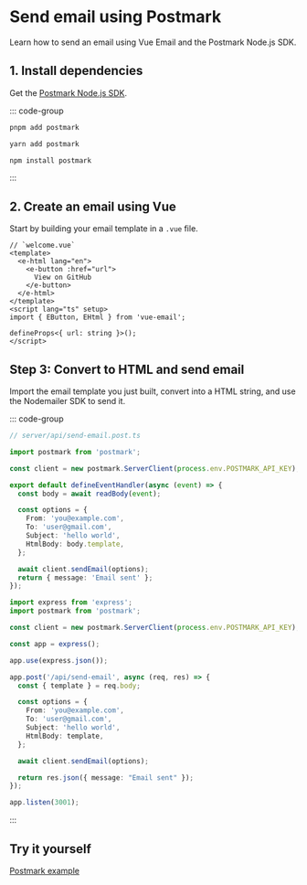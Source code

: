 # Send email using Postmark
Learn how to send an email using Vue Email and the Postmark Node.js SDK.


## 1. Install dependencies

Get the [Postmark Node.js SDK](https://www.npmjs.com/package/postmark).

::: code-group
  ```bash [pnpm]
  pnpm add postmark
  ```
  ```bash [yarn]
  yarn add postmark
  ```
  ```bash [npm]
  npm install postmark
  ```
:::


## 2. Create an email using Vue

Start by building your email template in a `.vue` file.


```vue
// `welcome.vue`
<template>
  <e-html lang="en">
    <e-button :href="url">
      View on GitHub
    </e-button>
  </e-html>
</template>
<script lang="ts" setup>
import { EButton, EHtml } from 'vue-email';

defineProps<{ url: string }>();
</script>
```

## Step 3: Convert to HTML and send email

Import the email template you just built, convert into a HTML string, and use the Nodemailer SDK to send it.

::: code-group

```ts [Nuxt]
// server/api/send-email.post.ts

import postmark from 'postmark';

const client = new postmark.ServerClient(process.env.POSTMARK_API_KEY);

export default defineEventHandler(async (event) => {
  const body = await readBody(event);

  const options = {
    From: 'you@example.com',
    To: 'user@gmail.com',
    Subject: 'hello world',
    HtmlBody: body.template,
  };

  await client.sendEmail(options);
  return { message: 'Email sent' };
});
```

```ts [NodeJs]
import express from 'express';
import postmark from 'postmark';

const client = new postmark.ServerClient(process.env.POSTMARK_API_KEY);

const app = express();

app.use(express.json());

app.post('/api/send-email', async (req, res) => {
  const { template } = req.body;

  const options = {
    From: 'you@example.com',
    To: 'user@gmail.com',
    Subject: 'hello world',
    HtmlBody: template,
  };

  await client.sendEmail(options);

  return res.json({ message: "Email sent" });
});

app.listen(3001);
```

:::

## Try it yourself

[Postmark example](https://github.com/Dave136/vue-email)